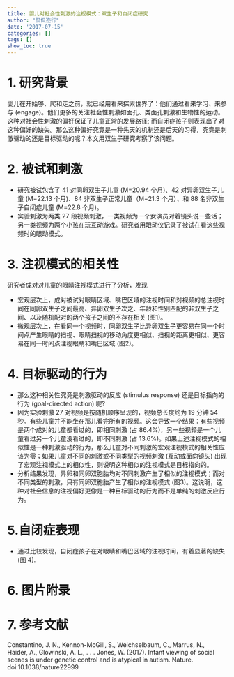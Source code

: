 ```yaml
---
title: 婴儿对社会性刺激的注视模式：双生子和自闭症研究
author: "侃侃迩行"
date: '2017-07-15'
categories: []
tags: []
show_toc: true
---
```


# 1. 研究背景

婴儿在开始够、爬和走之前，就已经用看来探索世界了：他们通过看来学习、来参与 (engage)。他们更多的关注社会性刺激如面孔、类面孔刺激和生物性的运动。这种对社会性刺激的偏好保证了儿童正常的发展路径; 而自闭症孩子则表现出了对这种偏好的缺失。那么这种偏好究竟是一种先天的机制还是后天的习得，究竟是刺激驱动的还是目标驱动的呢？本文用双生子研究考察了该问题。

# 2. 被试和刺激
- 研究被试包含了 41 对同卵双生子儿童 (M=20.94 个月)、42 对异卵双生子儿童 (M=22.13 个月)、84 非双生子正常儿童（M=21.3 个月）、和 88 名非双生子自闭症儿童 (M=22.8 个月)。
- 实验刺激为两类 27 段视频刺激，一类视频为一个女演员对着镜头说一些话；另一类视频为两个小孩在玩互动游戏。研究者用眼动仪记录了被试在看这些视频时的眼动模式。

# 3. 注视模式的相关性
研究者成对对儿童的眼睛注视模式进行了分析，发现
- 宏观层次上，成对被试对眼睛区域、嘴巴区域的注视时间和对视频的总注视时间在同卵双生子之间最高、异卵双生子次之、年龄和性别匹配的非双生子之间、以及随机配对的两个孩子之间的不存在相关 (图1)。
- 微观层次上，在看同一个视频时，同卵双生子比异卵双生子更容易在同一个时间点产生眼睛的扫视、眼睛扫视的移动角度更相似、扫视的距离更相似、更容易在同一时间点注视眼睛和嘴巴区域 (图2)。

# 4. 目标驱动的行为
- 那么这种相关性究竟是刺激驱动的反应 (stimulus response) 还是目标指向的行为 (goal-directed action) 呢?
- 因为实验刺激 27 对视频是按随机顺序呈现的，视频总长度约为 19 分钟 54 秒。有些儿童并不能坐在那儿看完所有的视频。这会导致一个结果：有些视频是两个成对的儿童都看过的，即相同刺激 (占 86.4%)，另一些视频是一个儿童看过另一个儿童没看过的，即不同刺激 (占 13.6%)。如果上述注视模式的相似性是一种刺激驱动的行为，那么儿童对不同刺激的宏观注视模式的相关性应该为零；如果儿童对不同的刺激或不同类型的视频刺激 (互动或面向镜头) 出现了宏观注视模式上的相似性，则说明这种相似的注视模式是目标指向的。
- 分析结果发现，异卵和同卵双胞胎均对不同刺激产生了相似的注视模式；而对不同类型的刺激，只有同卵双胞胎产生了相似的注视模式 (图3)。这说明，这种对社会信息的注视偏好更像是一种目标驱动的行为而不是单纯的刺激反应行为。

# 5.自闭症表现

- 通过比较发现，自闭症孩子在对眼睛和嘴巴区域的注视时间，有着显著的缺失 (图 4).

# 6. 图片附录

# 7. 参考文献

Constantino, J. N., Kennon-McGill, S., Weichselbaum, C., Marrus, N., Haider, A., Glowinski, A. L., . . . Jones, W. (2017). Infant viewing of social scenes is under genetic control and is atypical in autism. Nature. doi:10.1038/nature22999
